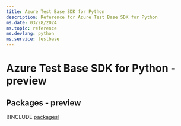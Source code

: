 ```yaml
---
title: Azure Test Base SDK for Python
description: Reference for Azure Test Base SDK for Python
ms.date: 03/28/2024
ms.topic: reference
ms.devlang: python
ms.service: testbase
---
```

# Azure Test Base SDK for Python - preview
## Packages - preview
[!INCLUDE [packages](test-base-index.md)]